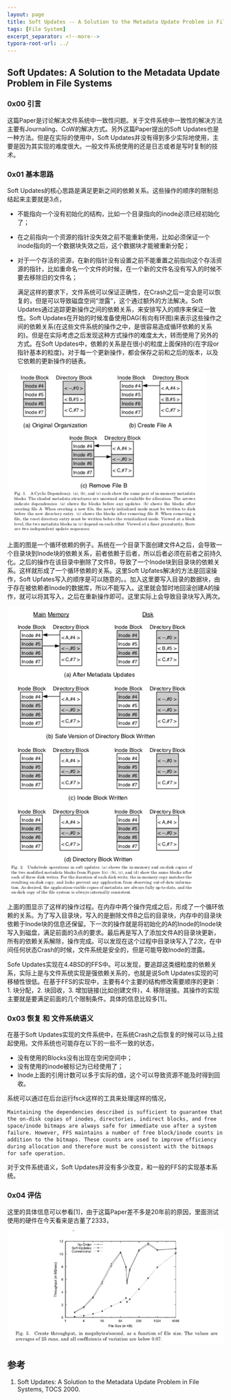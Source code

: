 ```yaml
---
layout: page
title: Soft Updates -- A Solution to the Metadata Update Problem in File Systems
tags: [File System]
excerpt_separator: <!--more-->
typora-root-url: ../
---
```


## Soft Updates: A Solution to the Metadata Update Problem in File Systems
### 0x00 引言

  这篇Paper是讨论解决文件系统中一致性问题。关于文件系统中一致性的解决方法主要有Journaling、CoW的解决方式。另外这篇Paper提出的Soft Updates也是一种方法。但是在实际的使用中，Soft Updates并没有得到多少实际地使用，主要是因为其实现的难度很大。一般文件系统使用的还是日志或者是写时复制的技术。



### 0x01 基本思路

  Soft Updates的核心思路是满足更新之间的依赖关系。这些操作的顺序的限制总结起来主要就是3点，

*  不能指向一个没有初始化的结构，比如一个目录指向的inode必须已经初始化了；
* 在之前指向一个资源的指针没失效之前不能重新使用，比如必须保证一个inode指向的一个数据块失效之后，这个数据块才能被重新分配；
* 对于一个存活的资源，在新的指针没有设置之前不能重置之前指向这个存活资源的指针，比如重命名一个文件的时候，在一个新的文件名没有写入的时候不要去移除旧的文件名；

  满足这样的要求下，文件系统可以保证正确性，在Crash之后一定会是可以恢复的，但是可以导致磁盘空间“泄露”，这个通过额外的方法解决。Soft Updates通过追踪更新操作之间的依赖关系，来安排写入的顺序来保证一致性。Soft Updates在开始的时候准备使用DAG(有向有环图)来表示这些操作之间的依赖关系(在这些文件系统的操作之中，是很容易造成循环依赖的关系的)。但是在实际考虑之后发现这种方式操作的难度太大，转而使用了另外的方式。在Soft Updates中，依赖的关系是在很小的粒度上面保持的(在字段or指针基本的粒度)。对于每一个更新操作，都会保存之前和之后的版本，以及它依赖的更新操作的链表。

![supdates-cyclic](/assets/img/supdates-cyclic.png)

  上面的图是一个循环依赖的例子。系统在一个目录下面创建文件A之后，会导致一个目录块到Inode块的依赖关系，前者依赖于后者，所以后者必须在前者之前持久化。之后的操作在该目录中删除了文件B，导致了一个Inode块到目录块的依赖关系。这样就形成了一个循环依赖的关系。这里Soft Upfates解决的方法是回滚操作，Soft Upfates写入的顺序是可以随意的。。加入这里要写入目录的数据块，由于存在被依赖者Inode的数据库，所以不能写入。这里就会暂时地回滚创建A的操作，就可以将其写入，之后在重新操作即可。这里实际上会导致目录块写入两次。

![supdates-redo](/assets/img/supdates-redo.png)

  上面的图显示了这样的操作过程。在内存中两个操作完成之后，形成了一个循环依赖的关系。为了写入目录块，写入的是删除文件B之后的目录块，内存中的目录块依赖于Inode块的信息还保留。下一次的操作就是将初始化的A的Inode的Inode块写入到磁盘，满足前面的3点的要求。最后再是写入了添加文件A的目录块更新，所有的依赖关系解除，操作完成。可以发现在这个过程中目录块写入了2次，在中间任何状态Crash的时候，文件系统是安全的，但是可能导致Inode的泄露。

  Sofe Updates实现在4.4BSD的FFS中。可以发现，要追踪这类细粒度的依赖关系，实际上是与文件系统实现是强依赖关系的，也就是说Soft Updates实现的可移植性很低。在基于FFS的实现中，主要有4个主要的结构修改需要顺序的更新：1. 块分配，2. 块回收，3. 增加链接(比如创建文件)，4. 移除链接。其操作的实现主要就是要满足前面的几个限制条件。具体的信息比较多[1]。

### 0x03 恢复 和 文件系统语义

  在基于Soft Updates实现的文件系统中，在系统Crash之后恢复的时候可以马上挂起使用。文件系统也可能存在以下的一些不一致的状态，

* 没有使用的Blocks没有出现在空闲空间中；
* 没有使用的inode被标记为已经使用了；
* Inode上面的引用计数可以多于实际的值，这个可以导致资源不能及时得到回收。

 系统可以通过在后台运行fsck这样的工具来处理这样的情况，

```
Maintaining the dependencies described is sufficient to guarantee that the on-disk copies of inodes, directories, indirect blocks, and free space/inode bitmaps are always safe for immediate use after a system failure. However, FFS maintains a number of free block/inode counts in addition to the bitmaps. These counts are used to improve efficiency during allocation and therefore must be consistent with the bitmaps for safe operation. 
```

对于文件系统语义，Soft Updates并没有多少改变，和一般的FFS的实现基本系统。

### 0x04 评估

  这里的具体信息可以参看[1]，由于这篇Paper差不多是20年前的原因，里面测试使用的硬件在今天看来是古董了2333，

![supdates-perf](/assets/img/supdates-perf.png)

## 参考

1. Soft Updates: A Solution to the Metadata Update Problem in File Systems, TOCS 2000.